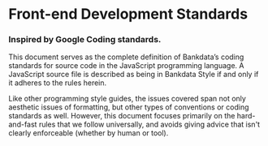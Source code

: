 # Front-end Development Standards
### Inspired by Google Coding standards.
This document serves as the complete definition of Bankdata’s coding standards for source code in the JavaScript programming language. A JavaScript source file is described as being in Bankdata Style if and only if it adheres to the rules herein.

Like other programming style guides, the issues covered span not only aesthetic issues of formatting, but other types of conventions or coding standards as well. However, this document focuses primarily on the hard-and-fast rules that we follow universally, and avoids giving advice that isn't clearly enforceable (whether by human or tool).
